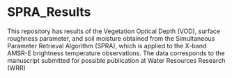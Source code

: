 # SPRA_Results
This repository has results of the Vegetation Optical Depth (VOD), surface roughness parameter, and soil moisture obtained from the Simultaneous Parameter Retrieval Algorithm (SPRA), which is applied to the X-band AMSR-E brightness temperature observations. The data corresponds to the manuscript submitted for possible publication at Water Resources Research (WRR)
